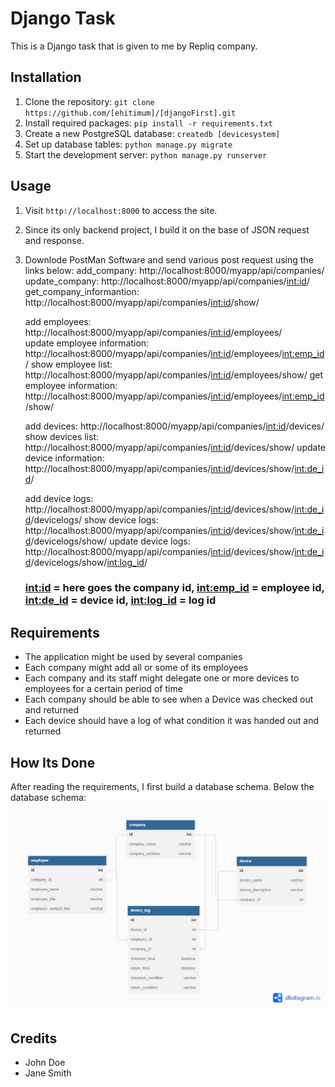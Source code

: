 # Django Task

This is a Django task that is given to me by Repliq company.

## Installation

1. Clone the repository: `git clone https://github.com/[ehitimum]/[djangoFirst].git`
2. Install required packages: `pip install -r requirements.txt`
3. Create a new PostgreSQL database: `createdb [devicesystem]`
4. Set up database tables: `python manage.py migrate`
5. Start the development server: `python manage.py runserver`

## Usage

1. Visit `http://localhost:8000` to access the site.
2. Since its only backend project, I build it on the base of JSON request and response.
3. Downlode PostMan Software and send various post request using the links below:
     add_company: http://localhost:8000/myapp/api/companies/                               
     update_company: http://localhost:8000/myapp/api/companies/<int:id>/                    
     get_company_informantion: http://localhost:8000/myapp/api/companies/<int:id>/show/               
    

     add employees: http://localhost:8000/myapp/api/companies/<int:id>/employees/           
     update employee information: http://localhost:8000/myapp/api/companies/<int:id>/employees/<int:emp_id>/
     show employee list: http://localhost:8000/myapp/api/companies/<int:id>/employees/show/
     get employee information: http://localhost:8000/myapp/api/companies/<int:id>/employees/<int:emp_id>/show/


     add devices: http://localhost:8000/myapp/api/companies/<int:id>/devices/
     show devices list: http://localhost:8000/myapp/api/companies/<int:id>/devices/show/
     update device information: http://localhost:8000/myapp/api/companies/<int:id>/devices/show/<int:de_id>/


     add device logs: http://localhost:8000/myapp/api/companies/<int:id>/devices/show/<int:de_id>/devicelogs/
     show device logs: http://localhost:8000/myapp/api/companies/<int:id>/devices/show/<int:de_id>/devicelogs/show/
     update device logs: http://localhost:8000/myapp/api/companies/<int:id>/devices/show/<int:de_id>/devicelogs/show/<int:log_id>/
     
     ### <int:id> = here goes the company id, <int:emp_id> = employee id, <int:de_id> = device id, <int:log_id> = log id

## Requirements

- The application might be used by several companies
- Each company might add all or some of its employees
- Each company and its staff might delegate one or more devices to employees for a certain period of time
- Each company should be able to see when a Device was checked out and returned
- Each device should have a log of what condition it was handed out and returned

## How Its Done

After reading the requirements, I first build a database schema. Below the database schema:
![Database_Schema](https://github.com/ehitimum/djangoFirst/blob/master/dbschema.png)

## Credits

- John Doe
- Jane Smith




